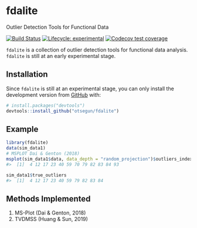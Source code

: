 
<!-- README.md is generated from README.Rmd. Please edit that file -->

# fdalite

Outlier Detection Tools for Functional Data

<!-- badges: start -->

[![Build
Status](https://travis-ci.com/otsegun/fdalite.svg?token=is9BrWwNvqBGoneFkbEL&branch=master)](https://travis-ci.com/otsegun/fdalite)
[![Lifecycle:
experimental](https://img.shields.io/badge/lifecycle-experimental-orange.svg)](https://www.tidyverse.org/lifecycle/#experimental)
[![Codecov test
coverage](https://codecov.io/gh/otsegun/fdalite/branch/master/graph/badge.svg)](https://codecov.io/gh/otsegun/fdalite?branch=master)
<!-- badges: end -->

`fdalite` is a collection of outlier detection tools for functional data
analysis. `fdalite` is still at an early experimental stage.

## Installation

Since `fdalite` is still at an experimental stage, you can only install
the development version from [GitHub](https://github.com/) with:

``` r
# install.packages("devtools")
devtools::install_github("otsegun/fdalite")
```

## Example

``` r
library(fdalite)
data(sim_data1)
# MSPLOT Dai & Genton (2018)
msplot(sim_data1$data, data_depth = "random_projection")$outliers_index
#>  [1]  4 12 17 23 40 59 70 79 82 83 84 93

sim_data1$true_outliers
#>  [1]  4 12 17 23 40 59 79 82 83 84
```

## Methods Implemented

1.  MS-Plot (Dai & Genton, 2018)
2.  TVDMSS (Huang & Sun, 2019)
